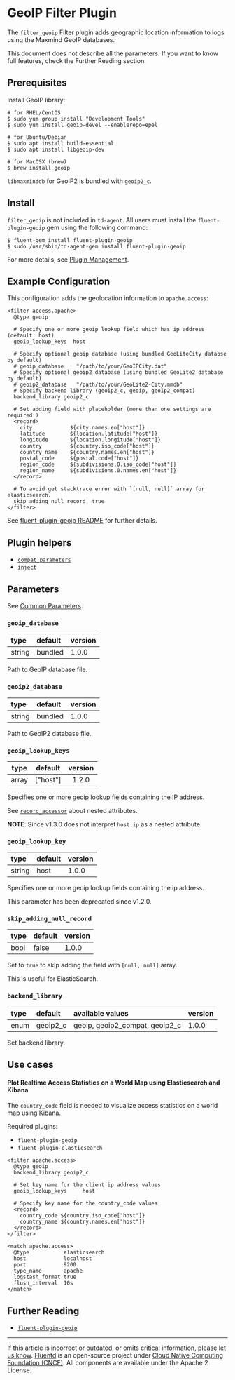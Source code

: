 # GeoIP Filter Plugin

The `filter_geoip` Filter plugin adds geographic location information to
logs using the Maxmind GeoIP databases.

This document does not describe all the parameters. If you want to know full
features, check the Further Reading section.


## Prerequisites

Install GeoIP library:

```
# for RHEL/CentOS
$ sudo yum group install "Development Tools"
$ sudo yum install geoip-devel --enablerepo=epel

# for Ubuntu/Debian
$ sudo apt install build-essential
$ sudo apt install libgeoip-dev

# for MacOSX (brew)
$ brew install geoip
```

`libmaxminddb` for GeoIP2 is bundled with `geoip2_c`.


## Install

`filter_geoip` is not included in `td-agent`. All users must install the
`fluent-plugin-geoip` gem using the following command:

```
$ fluent-gem install fluent-plugin-geoip
$ sudo /usr/sbin/td-agent-gem install fluent-plugin-geoip
```

For more details, see [Plugin Management](/deployment/plugin-management.md).


## Example Configuration

This configuration adds the geolocation information to `apache.access`:

```
<filter access.apache>
  @type geoip

  # Specify one or more geoip lookup field which has ip address (default: host)
  geoip_lookup_keys  host

  # Specify optional geoip database (using bundled GeoLiteCity databse by default)
  # geoip_database    "/path/to/your/GeoIPCity.dat"
  # Specify optional geoip2 database (using bundled GeoLite2 database by default)
  # geoip2_database   "/path/to/your/GeoLite2-City.mmdb"
  # Specify backend library (geoip2_c, geoip, geoip2_compat)
  backend_library geoip2_c

  # Set adding field with placeholder (more than one settings are required.)
  <record>
    city            ${city.names.en["host"]}
    latitude        ${location.latitude["host"]}
    longitude       ${location.longitude["host"]}
    country         ${country.iso_code["host"]}
    country_name    ${country.names.en["host"]}
    postal_code     ${postal.code["host"]}
    region_code     ${subdivisions.0.iso_code["host"]}
    region_name     ${subdivisions.0.names.en["host"]}
  </record>

  # To avoid get stacktrace error with `[null, null]` array for elasticsearch.
  skip_adding_null_record  true
</filter>
```

See [fluent-plugin-geoip
README](https://github.com/y-ken/fluent-plugin-geoip#readme) for further
details.


## Plugin helpers

-   [`compat_parameters`](/developer/api-plugin-helper-compat_parameters.md)
-   [`inject`](/developer/api-plugin-helper-inject.md)


## Parameters

See [Common Parameters](/configuration/plugin-common-parameters.md).


### `geoip_database`

| type   | default | version |
|:-------|:--------|:--------|
| string | bundled | 1.0.0   |

Path to GeoIP database file.


### `geoip2_database`

| type   | default | version |
|:-------|:--------|:--------|
| string | bundled | 1.0.0   |

Path to GeoIP2 database file.


### `geoip_lookup_keys`

| type  | default  | version |
|:-----:|:--------:|:-------:|
| array | ["host"] | 1.2.0   |

Specifies one or more geoip lookup fields containing the IP address.

See [`record_accessor`](/developer/api-plugin-helper-record_accessor)
about nested attributes.

**NOTE**: Since v1.3.0 does not interpret `host.ip` as a nested attribute.


### `geoip_lookup_key`

| type   | default | version |
|:-------|:--------|:--------|
| string | host    | 1.0.0   |

Specifies one or more geoip lookup fields containing the ip address.

This parameter has been deprecated since v1.2.0.


### `skip_adding_null_record`

| type | default | version |
|:-----|:--------|:--------|
| bool | false   | 1.0.0   |

Set to `true` to skip adding the field with `[null, null]` array.

This is useful for ElasticSearch.


### `backend_library`

| type | default   | available values                 | version |
|:-----|:----------|:---------------------------------|:--------|
| enum | geoip2\_c | geoip, geoip2\_compat, geoip2\_c | 1.0.0   |

Set backend library.


## Use cases


#### Plot Realtime Access Statistics on a World Map using Elasticsearch and Kibana

The `country_code` field is needed to visualize access statistics on a
world map using [Kibana](http://www.elasticsearch.org/overview/kibana/).

Required plugins:

-   `fluent-plugin-geoip`
-   `fluent-plugin-elasticsearch`

```
<filter apache.access>
  @type geoip
  backend_library geoip2_c

  # Set key name for the client ip address values
  geoip_lookup_keys     host

  # Specify key name for the country_code values
  <record>
    country_code ${country.iso_code["host"]}
    country_name ${country.names.en["host"]}
  </record>
</filter>

<match apache.access>
  @type           elasticsearch
  host            localhost
  port            9200
  type_name       apache
  logstash_format true
  flush_interval  10s
</match>
```


## Further Reading

-   [`fluent-plugin-geoip`](https://github.com/y-ken/fluent-plugin-geoip)


------------------------------------------------------------------------

If this article is incorrect or outdated, or omits critical information, please
[let us know](https://github.com/fluent/fluentd-docs-gitbook/issues?state=open).
[Fluentd](http://www.fluentd.org/) is an open-source project under [Cloud Native
Computing Foundation (CNCF)](https://cncf.io/). All components are available
under the Apache 2 License.

